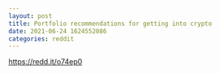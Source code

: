 ```yaml
--- 
layout: post 
title: Portfolio recommendations for getting into crypto 
date: 2021-06-24 1624552086 
categories: reddit 
--- 
```

https://redd.it/o74ep0
